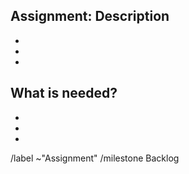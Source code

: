 ## Assignment: Description

* 
*
*

## What is needed?

*
*
*


/label ~"Assignment" /milestone Backlog

